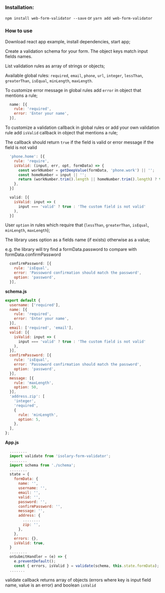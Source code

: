 ### Installation:
`npm install web-form-validator --save` or `yarn add web-form-validator`

### How to use
Download react app example, install dependencies, start app;


Create a validation schema for your form. The object keys match input fields names.

List validation rules as array of strings or objects;

Available global rules: `required`, `email`, `phone`, `url`, `integer`, `lessThan`, `greaterThan`, `isEqual`, `minLength`, `maxLength`.

To customize error message in global rules add `error` in object that mentions a rule;
```javascript
  name: [{
    rule: 'required',
    error: 'Enter your name',
  }],
```

To customize a validation callback in global rules or add your own validation rule add `isValid` callback in object that mentions a rule;

The callback should return `true` if the field is valid or error message if the field is not valid

```javascript
  'phone.home': [{
    rule: 'require',
    isValid: (input, err, opt, formData) => {
      const workNumber = getDeepValue(formData, 'phone.work') || '';
      const homeNumber = input || '';
      return (workNumber.trim().length || homeNumber.trim().length) ? true : 'Enter home or work number';
    },
  }]

```


```javascript
  valid: [{
    isValid: input => (
      input === 'valid' ? true : 'The custom field is not valid'
    ),
  }]
```

User `option` in rules which require that (`lessThan`, `greaterThan`, `isEqual`, `minLength`, `maxLength`);

The library uses option as a fields name (if exists) otherwise as a value;

e.g. the library will try find a formData.password to compare with formData.confirmPassword
```javascript
  confirmPassword: [{
    rule: 'isEqual',
    error: 'Passoword confirmation should match the password',
    option: 'password',
  }],
```

**schema.js**
```javascript
export default {
  username: ['required'],
  name: [{
    rule: 'required',
    error: 'Enter your name',
  }],
  email: ['required', 'email'],
  valid: [{
    isValid: input => (
      input === 'valid' ? true : 'The custom field is not valid'
    ),
  }],
  confirmPassword: [{
    rule: 'isEqual',
    error: 'Passoword confirmation should match the password',
    option: 'password',
  }],
  message: [{
    rule: 'maxLength',
    option: 50,
  }],
  'address.zip': [
    'integer',
    'required',
    {
      rule: 'minLength',
      option: 5,
    },
  ],
};
```

**App.js**
```javascript
  ........
  import validate from 'isolary-form-validator';
  ........
  import schema from './schema';
  ........
  state = {
    formData: {
      name: '',
      username: '',
      email: '',
      valid: '',
      password: '',
      confirmPassword: '',
      message: '',
      address: {
        ........
        zip: '',
      },
    },
    errors: {},
    isValid: true,
  }
  ........
  onSubmitHandler = (e) => {
    e.preventDefault();
    const { errors, isValid } = validate(schema, this.state.formData);
  .......
```

validate callback returns array of objects (errors where key is input field name, value is an error) and boolean `isValid`
